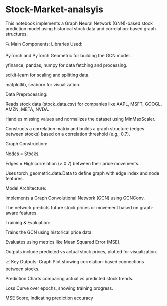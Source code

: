 # Stock-Market-analsyis

This notebook implements a Graph Neural Network (GNN)-based stock prediction model using historical stock data and correlation-based graph structures.

🔍 Main Components:
Libraries Used:

PyTorch and PyTorch Geometric for building the GCN model.

yfinance, pandas, numpy for data fetching and processing.

scikit-learn for scaling and splitting data.

matplotlib, seaborn for visualization.

Data Preprocessing:

Reads stock data (stock_data.csv) for companies like AAPL, MSFT, GOOGL, AMZN, META, NVDA.

Handles missing values and normalizes the dataset using MinMaxScaler.

Constructs a correlation matrix and builds a graph structure (edges between stocks) based on a correlation threshold (e.g., 0.7).

Graph Construction:

Nodes = Stocks.

Edges = High correlation (> 0.7) between their price movements.

Uses torch_geometric.data.Data to define graph with edge index and node features.

Model Architecture:

Implements a Graph Convolutional Network (GCN) using GCNConv.

The network predicts future stock prices or movement based on graph-aware features.

Training & Evaluation:

Trains the GCN using historical price data.

Evaluates using metrics like Mean Squared Error (MSE).

Outputs include predicted vs actual stock prices, plotted for visualization.

📈 Key Outputs:
Graph Plot showing correlation-based connections between stocks.

Prediction Charts comparing actual vs predicted stock trends.

Loss Curve over epochs, showing training progress.

MSE Score, indicating prediction accuracy
